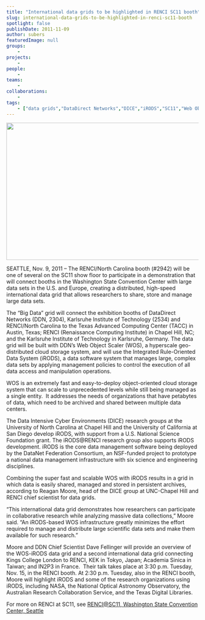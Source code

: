 ```yaml
---
title: "International data grids to be highlighted in RENCI SC11 booth"
slug: international-data-grids-to-be-highlighted-in-renci-sc11-booth
spotlight: false
publishDate: 2011-11-09
author: subers
featuredImage: null
groups:
    - 
projects:
    - 
people:
    - 
teams: 
    - 
collaborations:
    - 
tags:
    - ["data grids","DataDirect Networks","DICE","iRODS","SC11","Web Object Scaler (WOS)"]
---
```

<p><a href="http://www.renci.org/wp-content/uploads/2010/12/irods-story-img.jpg"><img class="size-full wp-image-6572 alignnone" title="irods-story-img" src="http://www.renci.org/wp-content/uploads/2010/12/irods-story-img.jpg" alt="" width="630" height="360" /></a></p>

<p>SEATTLE, Nov. 9, 2011 – The RENCI/North Carolina booth (#2942) will be one of several on the SC11 show floor to participate in a demonstration that will connect booths in the Washington State Convention Center with large data sets in the U.S. and Europe, creating a distributed, high-speed international data grid that allows researchers to share, store and manage large data sets.<!--more--></p>

<p>The “Big Data” grid will connect the exhibition booths of DataDirect Networks (DDN, 2304), Karlsruhe Institute of Technology (2534) and RENCI/North Carolina to the Texas Advanced Computing Center (TACC) in Austin, Texas; RENCI (Renaissance Computing Institute) in Chapel Hill, NC; and the Karlsruhe Institute of Technology in Karlsruhe, Germany. The data grid will be built with DDN’s Web Object Scaler (WOS), a hyperscale geo-distributed cloud storage system, and will use the Integrated Rule-Oriented Data System (iRODS), a data software system that manages large, complex data sets by applying management policies to control the execution of all data access and manipulation operations.</p>

<p>WOS is an extremely fast and easy-to-deploy object-oriented cloud storage system that can scale to unprecedented levels while still being managed as a single entity.  It addresses the needs of organizations that have petabytes of data, which need to be archived and shared between multiple data centers.</p>

<p>The Data Intensive Cyber Environments (DICE) research groups at the University of North Carolina at Chapel Hill and the University of California at San Diego develop iRODS, with support from a U.S. National Science Foundation grant. The iRODS@RENCI research group also supports iRODS development. iRODS is the core data management software being deployed  by the DataNet Federation Consortium, an NSF-funded project to prototype a national data management infrastructure with six science and engineering disciplines.</p>

<p>Combining the super fast and scalable WOS with iRODS results in a grid in which data is easily shared, managed and stored in persistent archives, according to Reagan Moore, head of the DICE group at UNC-Chapel Hill and RENCI chief scientist for data grids.</p>

<p>“This international data grid demonstrates how researchers can participate in collaborative research while analyzing massive data collections,” Moore said. “An iRODS-based WOS infrastructure greatly minimizes the effort required to manage and distribute large scientific data sets and make them available for such research.”</p>

<p>Moore and DDN Chief Scientist Dave Fellinger will provide an overview of the WOS-iRODS data grid and a second international data grid connecting Kings College London to RENCI, KEK in Tokyo, Japan; Academia Sinica in Taiwan; and IN2P3 in France.  Their talk takes place at 3:30 p.m. Tuesday, Nov. 15, in the RENCI booth. At 2:30 p.m. Tuesday, also in the RENCI booth, Moore will highlight iRODS and some of the research organizations using iRODS, including NASA, the National Optical Astronomy Observatory, the Australian Research Collaboration Service, and the Texas Digital Libraries.</p>

<p>For more on RENCI at SC11, see <a href="http://www.renci.org/news/releases/renci-sc11">RENCI@SC11, Washington State Convention Center, Seattle</a></p>
